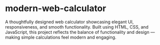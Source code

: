 # modern-web-calculator
A thoughtfully designed web calculator showcasing elegant UI, responsiveness, and smooth functionality. Built using HTML, CSS, and JavaScript, this project reflects the balance of functionality and design — making simple calculations feel modern and engaging.

